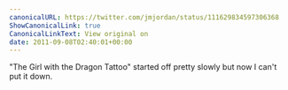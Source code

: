 ```yaml
---
canonicalURL: https://twitter.com/jmjordan/status/111629834597306368
ShowCanonicalLink: true
CanonicalLinkText: View original on
date: 2011-09-08T02:40:01+00:00
---
```

"The Girl with the Dragon Tattoo" started off pretty slowly but now I can't put it down.